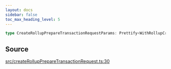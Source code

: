 ```yaml
---
layout: docs
sidebar: false
toc_max_heading_level: 5
---
```


```ts
type CreateRollupPrepareTransactionRequestParams: Prettify<WithRollupCreatorAddressOverride<object>>;
```

## Source

[src/createRollupPrepareTransactionRequest.ts:30](https://github.com/OffchainLabs/arbitrum-orbit-sdk/blob/9d5595a042e42f7d6b9af10a84816c98ea30f330/src/createRollupPrepareTransactionRequest.ts#L30)
